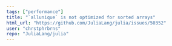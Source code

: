 ```yaml
---
tags: ["performance"]
title: "`allunique` is not optimized for sorted arrays"
html_url: "https://github.com/JuliaLang/julia/issues/50352"
user: "chrstphrbrns"
repo: "JuliaLang/julia"
---
```



